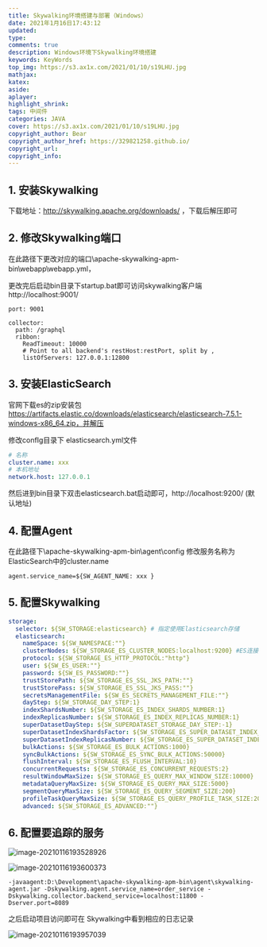 ```yaml
---
title: Skywalking环境搭建与部署（Windows）
date: 2021年1月16日17:43:12
updated: 
type:	
comments: true
description: Windows环境下Skywalking环境搭建
keywords: KeyWords
top_img: https://s3.ax1x.com/2021/01/10/s19LHU.jpg
mathjax: 
katex:
aside:
aplayer:
highlight_shrink:
tags: 中间件
categories: JAVA
cover: https://s3.ax1x.com/2021/01/10/s19LHU.jpg
copyright_author: Bear
copyright_author_href: https://329821258.github.io/
copyright_url: 
copyright_info: 
---
```


## 1. 安装Skywalking ##

下载地址：http://skywalking.apache.org/downloads/ ，下载后解压即可

## 2. 修改Skywalking端口

在此路径下更改对应的端口\apache-skywalking-apm-bin\webapp\webapp.yml，

更改完后启动bin目录下startup.bat即可访问skywalking客户端 http://localhost:9001/

``` properties
port: 9001 

collector:
  path: /graphql
  ribbon:
    ReadTimeout: 10000
    # Point to all backend's restHost:restPort, split by ,
    listOfServers: 127.0.0.1:12800
```

## 3. 安装ElasticSearch

官网下载es的zip安装包 https://artifacts.elastic.co/downloads/elasticsearch/elasticsearch-7.5.1-windows-x86_64.zip，并解压

修改confIg目录下 elasticsearch.yml文件

```yaml
# 名称
cluster.name: xxx
# 本机地址
network.host: 127.0.0.1
```

然后进到bin目录下双击elasticsearch.bat启动即可，http://localhost:9200/ (默认地址)

## 4. 配置Agent

在此路径下\apache-skywalking-apm-bin\agent\config 修改服务名称为ElasticSearch中的cluster.name

``` config
agent.service_name=${SW_AGENT_NAME: xxx } 
```

## 5. 配置Skywalking

``` yaml
storage:
  selector: ${SW_STORAGE:elasticsearch}	# 指定使用Elasticsearch存储
  elasticsearch:
    nameSpace: ${SW_NAMESPACE:""}	
    clusterNodes: ${SW_STORAGE_ES_CLUSTER_NODES:localhost:9200}	#ES连接地址
    protocol: ${SW_STORAGE_ES_HTTP_PROTOCOL:"http"}
    user: ${SW_ES_USER:""}
    password: ${SW_ES_PASSWORD:""}
    trustStorePath: ${SW_STORAGE_ES_SSL_JKS_PATH:""}
    trustStorePass: ${SW_STORAGE_ES_SSL_JKS_PASS:""}
    secretsManagementFile: ${SW_ES_SECRETS_MANAGEMENT_FILE:""} 
    dayStep: ${SW_STORAGE_DAY_STEP:1} 
    indexShardsNumber: ${SW_STORAGE_ES_INDEX_SHARDS_NUMBER:1} 
    indexReplicasNumber: ${SW_STORAGE_ES_INDEX_REPLICAS_NUMBER:1} 
    superDatasetDayStep: ${SW_SUPERDATASET_STORAGE_DAY_STEP:-1} 
    superDatasetIndexShardsFactor: ${SW_STORAGE_ES_SUPER_DATASET_INDEX_SHARDS_FACTOR:5} 
    superDatasetIndexReplicasNumber: ${SW_STORAGE_ES_SUPER_DATASET_INDEX_REPLICAS_NUMBER:0} 
    bulkActions: ${SW_STORAGE_ES_BULK_ACTIONS:1000} 
    syncBulkActions: ${SW_STORAGE_ES_SYNC_BULK_ACTIONS:50000} 
    flushInterval: ${SW_STORAGE_ES_FLUSH_INTERVAL:10} 
    concurrentRequests: ${SW_STORAGE_ES_CONCURRENT_REQUESTS:2}
    resultWindowMaxSize: ${SW_STORAGE_ES_QUERY_MAX_WINDOW_SIZE:10000}
    metadataQueryMaxSize: ${SW_STORAGE_ES_QUERY_MAX_SIZE:5000}
    segmentQueryMaxSize: ${SW_STORAGE_ES_QUERY_SEGMENT_SIZE:200}
    profileTaskQueryMaxSize: ${SW_STORAGE_ES_QUERY_PROFILE_TASK_SIZE:200}
    advanced: ${SW_STORAGE_ES_ADVANCED:""}
```

## 6. 配置要追踪的服务

![image-20210116193528926](https://s3.ax1x.com/2021/01/16/srCiB6.png)

![image-20210116193600373](https://s3.ax1x.com/2021/01/16/srCEND.png)

``` 
-javaagent:D:\Development\apache-skywalking-apm-bin\agent\skywalking-agent.jar -Dskywalking.agent.service_name=order_service -Dskywalking.collector.backend_service=localhost:11800 -Dserver.port=8089
```

之后启动项目访问即可在 Skywalking中看到相应的日志记录

![image-20210116193957039](https://s3.ax1x.com/2021/01/16/srCV4e.png)